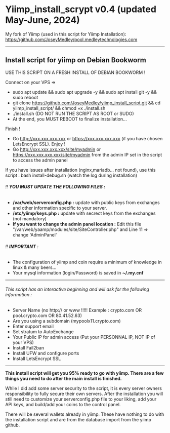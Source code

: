 # Yiimp_install_scrypt v0.4 (updated May-June, 2024)

My fork of Yiimp (used in this script for Yiimp Installation): https://github.com/JoseyMedley/pool.medleytechnologies.com

---

## Install script for yiimp on Debian Bookworm

USE THIS SCRIPT ON A FRESH INSTALL OF DEBIAN BOOKWORM !

Connect on your VPS =>

- sudo apt update && sudo apt upgrade -y && sudo apt install git -y && sudo reboot
- git clone https://github.com/JoseyMedley/yiimp_install_script.git && cd yiimp_install_script/ && chmod +x ./install.sh
- ./install.sh (DO NOT RUN THE SCRIPT AS ROOT or SUDO)
- At the end, you MUST REBOOT to finalize installation...

Finish !

- Go http://xxx.xxx.xxx.xxx or https://xxx.xxx.xxx.xxx (if you have chosen LetsEncrypt SSL). Enjoy !
- Go http://xxx.xxx.xxx.xxx/site/myadmin or https://xxx.xxx.xxx.xxx/site/myadmin from the admin IP set in the script to access the admin panel

If you have issues after installation (nginx,mariadb... not found), use this script : bash install-debug.sh (watch the log during installation)

###### :bangbang: **YOU MUST UPDATE THE FOLLOWING FILES :**

- **/var/web/serverconfig.php :** update with public keys from exchanges and other information specific to your server.
- **/etc/yiimp/keys.php :** update with secrect keys from the exchanges (not mandatory)
- **If you want to change the admin panel location :** Edit this file "/var/web/yaamp/modules/site/SiteController.php" and Line 11 => change 'AdminPanel'

###### :bangbang: **IMPORTANT** :

- The configuration of yiimp and coin require a minimum of knowledge in linux & many beers...
- Your mysql information (login/Password) is saved in **~/.my.cnf**

---

###### This script has an interactive beginning and will ask for the following information :

- Server Name (no http:// or www !!!!! Example : crypto.com OR pool.crypto.com OR 80.41.52.63)
- Are you using a subdomain (mypoolx11.crypto.com)
- Enter support email
- Set stratum to AutoExchange
- Your Public IP for admin access (Put your PERSONNAL IP, NOT IP of your VPS)
- Install Fail2ban
- Install UFW and configure ports
- Install LetsEncrypt SSL

---

**This install script will get you 95% ready to go with yiimp. There are a few things you need to do after the main install is finished.**

While I did add some server security to the script, it is every server owners responsibility to fully secure their own servers. After the installation you will still need to customize your serverconfig.php file to your liking, add your API keys, and build/add your coins to the control panel.

There will be several wallets already in yiimp. These have nothing to do with the installation script and are from the database import from the yiimp github.
